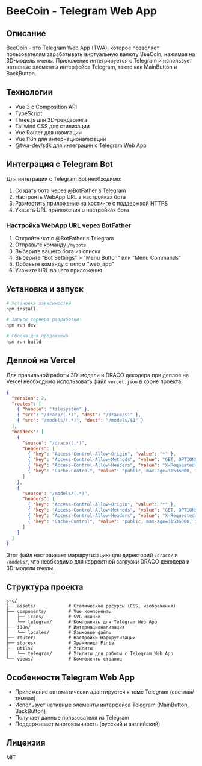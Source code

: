 # BeeCoin - Telegram Web App

## Описание

BeeCoin - это Telegram Web App (TWA), которое позволяет пользователям зарабатывать виртуальную валюту BeeCoin, нажимая на 3D-модель пчелы. Приложение интегрируется с Telegram и использует нативные элементы интерфейса Telegram, такие как MainButton и BackButton.

## Технологии

- Vue 3 с Composition API
- TypeScript
- Three.js для 3D-рендеринга
- Tailwind CSS для стилизации
- Vue Router для навигации
- Vue I18n для интернационализации
- @twa-dev/sdk для интеграции с Telegram Web App

## Интеграция с Telegram Bot

Для интеграции с Telegram Bot необходимо:

1. Создать бота через @BotFather в Telegram
2. Настроить WebApp URL в настройках бота
3. Разместить приложение на хостинге с поддержкой HTTPS
4. Указать URL приложения в настройках бота

### Настройка WebApp URL через BotFather

1. Откройте чат с @BotFather в Telegram
2. Отправьте команду `/mybots`
3. Выберите вашего бота из списка
4. Выберите "Bot Settings" > "Menu Button" или "Menu Commands"
5. Добавьте команду с типом "web_app"
6. Укажите URL вашего приложения

## Установка и запуск

```sh
# Установка зависимостей
npm install

# Запуск сервера разработки
npm run dev

# Сборка для продакшена
npm run build
```

## Деплой на Vercel

Для правильной работы 3D-модели и DRACO декодера при деплое на Vercel необходимо использовать файл `vercel.json` в корне проекта:

```json
{
  "version": 2,
  "routes": [
    { "handle": "filesystem" },
    { "src": "/draco/(.*)", "dest": "/draco/$1" },
    { "src": "/models/(.*)", "dest": "/models/$1" }
  ],
  "headers": [
    {
      "source": "/draco/(.*)",
      "headers": [
        { "key": "Access-Control-Allow-Origin", "value": "*" },
        { "key": "Access-Control-Allow-Methods", "value": "GET, OPTIONS" },
        { "key": "Access-Control-Allow-Headers", "value": "X-Requested-With, Content-Type, Accept" },
        { "key": "Cache-Control", "value": "public, max-age=31536000, immutable" }
      ]
    },
    {
      "source": "/models/(.*)",
      "headers": [
        { "key": "Access-Control-Allow-Origin", "value": "*" },
        { "key": "Access-Control-Allow-Methods", "value": "GET, OPTIONS" },
        { "key": "Access-Control-Allow-Headers", "value": "X-Requested-With, Content-Type, Accept" },
        { "key": "Cache-Control", "value": "public, max-age=31536000, immutable" }
      ]
    }
  ]
}
```

Этот файл настраивает маршрутизацию для директорий `/draco/` и `/models/`, что необходимо для корректной загрузки DRACO декодера и 3D-модели пчелы.

## Структура проекта

```
src/
├── assets/            # Статические ресурсы (CSS, изображения)
├── components/        # Vue компоненты
│   ├── icons/         # SVG иконки
│   └── telegram/      # Компоненты для Telegram Web App
├── i18n/              # Интернационализация
│   └── locales/       # Языковые файлы
├── router/            # Настройки маршрутизации
├── stores/            # Хранилища Pinia
├── utils/             # Утилиты
│   └── telegram/      # Утилиты для работы с Telegram Web App
└── views/             # Компоненты страниц
```

## Особенности Telegram Web App

- Приложение автоматически адаптируется к теме Telegram (светлая/темная)
- Использует нативные элементы интерфейса Telegram (MainButton, BackButton)
- Получает данные пользователя из Telegram
- Поддерживает многоязычность (русский и английский)

## Лицензия

MIT

